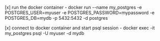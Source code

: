 
[x] run the docker container
            - docker run --name my_postgres -e POSTGRES_USER=myuser -e POSTGRES_PASSWORD=mypassword -e POSTGRES_DB=mydb -p 5432:5432 -d postgres

[x] connect to docker container and start psql session
            - docker exec -it my_postgres psql -U myuser -d mydb
